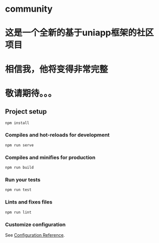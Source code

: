 # community
# 这是一个全新的基于uniapp框架的社区项目
# 相信我，他将变得非常完整
# 敬请期待。。。

## Project setup
```
npm install
```

### Compiles and hot-reloads for development
```
npm run serve
```

### Compiles and minifies for production
```
npm run build
```

### Run your tests
```
npm run test
```

### Lints and fixes files
```
npm run lint
```

### Customize configuration
See [Configuration Reference](https://cli.vuejs.org/config/).
